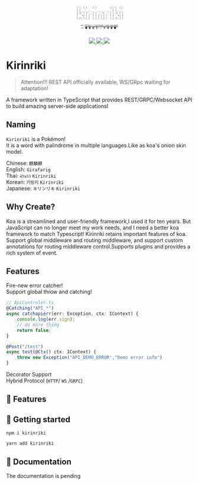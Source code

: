 <p align="center">
  <pre align="center" style="font-size: 6px;">
  _    _      _            _ _    _ 
 | |  (_)    (_)          (_) |  (_)
 | | ___ _ __ _ _ __  _ __ _| | ___ 
 | |/ / | '__| | '_ \| '__| | |/ / |
 |   <| | |  | | | | | |  | |   <| |
 |_|\_\_|_|  |_|_| |_|_|  |_|_|\_\_|
                                    
 == https://github.com/vecmat == 
 🌑 🌒 🌓 🌔 🌕 🌖 🌗 🌘 🌑 
 </pre>
  <p align="center">
    <a href="https://www.npmjs.com/package/kirinriki">
      <img src="https://badge.fury.io/js/kirinriki.svg">
    </a>
    <a href="https://bundlephobia.com/result?p=kirinriki@latest">
      <img src="https://badgen.net/bundlephobia/min/kirinriki">
    </a>
    <a href="https://discord.gg/XpVjCQCe">
      <img src="https://img.shields.io/badge/Chat_in-Discord-blue">
    </a>
  </p>
</p>

# Kirinriki

> Attention!!! REST API officially available, WS/GRpc waiting for adaptation!

A framework written in TypeScript that provides REST/GRPC/Websocket API to build amazing server-side applications!

## Naming

`Kirinriki` is a Pokémon!  
It is a word with palindrome in multiple languages.Like as koa's onion skin model.

Chinese: `麒麟麒`  
English: `Girafarig`  
Thai: `คิรินริกิ` `Kirinriki`  
Korean:  `키링키` `Kirinriki`  
Japanese: `キリンリキ` `Kirinriki`  

## Why Create?

Koa is a streamlined and user-friendly framework,I used it for ten years. But JavaScript can no longer meet my work needs, and I need a better koa framework to match Typescript!
Kirinriki retains important features of koa. Support global middleware and routing middleware, and support custom annotations for routing middleware control.Supports plugins and provides a rich system of event.

## Features

Fire-new error catcher!  
Support global throw and catching!   

```typescript
// ApiControler.ts
@Catching("API_*")
async catchapierr(err: Exception, ctx: IContext) {
    console.log(err.sign);
    // do more thing
    return false;
}

@Post("/test")
async test(@Ctx() ctx: IContext) {
    throw new Exception("API_DEMO_ERROR","Demo error info")
}

```

Decorator Support  
Hybrid Protocol (`HTTP`/ `WS` /`GRPC`)  


## 🔨 Features 



## 🚀 Getting started  
```
npm i kirinriki
```
```
yarn add kirinriki
```

## 📜 Documentation
The documentation is pending 